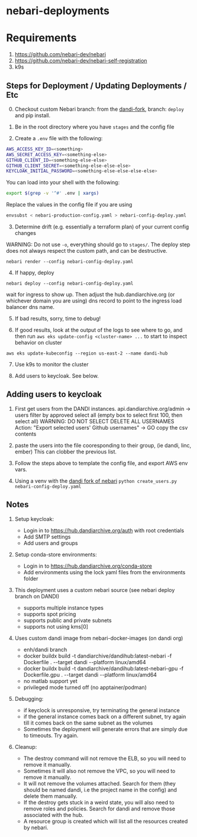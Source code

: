 # nebari-deployments

# Requirements

1. https://github.com/nebari-dev/nebari
2. https://github.com/nebari-dev/nebari-self-registration
3. k9s

## Steps for Deployment / Updating Deployments / Etc

0. Checkout custom Nebari branch: from the [dandi-fork](https://github.com/dandi/nebari), branch: `deploy` and pip install.

1. Be in the root directory where you have `stages` and the config file

2. Create a `.env` file with the following:

```bash
AWS_ACCESS_KEY_ID=<something>
AWS_SECRET_ACCESS_KEY=<something-else>
GITHUB_CLIENT_ID=<something-else-else>
GITHUB_CLIENT_SECRET=<something-else-else-else>
KEYCLOAK_INITIAL_PASSWORD=<something-else-else-else-else>
```

You can load into your shell with the following:
```bash
export $(grep -v '^#' .env | xargs)
```

Replace the values in the config file if you are using

```bash
envsubst < nebari-production-config.yaml > nebari-config-deploy.yaml
```

3. Determine drift (e.g. essentially a terraform plan) of your current config changes

WARNING: Do not use `-o`, everything should go to `stages/`. 
The deploy step does not always respect the custom path, and can be destructive.

```
nebari render --config nebari-config-deploy.yaml
```

4. If happy, deploy

```
nebari deploy --config nebari-config-deploy.yaml
```

wait for ingress to show up. Then adjust the hub.dandiarchive.org
(or whichever domain you are using) dns record to point to the
ingress load balancer dns name.

5. If bad results, sorry, time to debug!

6. If good results, look at the output of the logs to see where to go, and then
  run `aws eks update-config <cluster-name> ...` to start to inspect behavior
  on cluster

  `aws eks update-kubeconfig --region us-east-2 --name dandi-hub`

7. Use k9s to monitor the cluster

8. Add users to keycloak. See below.

## Adding users to keycloak

1. First get users from the DANDI instances.
   api.dandiarchive.org/admin -> users
   filter by approved
   select all (empty box to select first 100, then select all)
   WARNING: DO NOT SELECT DELETE ALL USERNAMES
   Action: "Export selected users' Github usernames" -> GO
   copy the csv contents

2. paste the users into the file cooresponding to their group, (ie dandi, linc, ember)
   This can clobber the previous list.

3. Follow the steps above to template the config file, and export AWS env vars.

4. Using a venv with the [dandi fork of nebari](https://github.com/dandi/nebari/tree/deploy)
   `python create_users.py nebari-config-deploy.yaml`

## Notes

1. Setup keycloak:

   - Login in to https://hub.dandiarchive.org/auth with root credentials
   - Add SMTP settings
   - Add users and groups

2. Setup conda-store environments:

   - Login in to https://hub.dandiarchive.org/conda-store
   - Add environments using the lock yaml files from the environments folder

3. This deployment uses a custom nebari source (see nebari deploy branch on DANDI)

   - supports multiple instance types
   - supports spot pricing
   - supports public and private subnets
   - supports not using kms[0]

4. Uses custom dandi image from nebari-docker-images (on dandi org)

   - enh/dandi branch
   - docker buildx build -t dandiarchive/dandihub:latest-nebari -f Dockerfile . --target dandi --platform linux/amd64
   - docker buildx build -t dandiarchive/dandihub:latest-nebari-gpu -f Dockerfile.gpu . --target dandi --platform linux/amd64
   - no matlab support yet
   - privileged mode turned off (no apptainer/podman)

5. Debugging:

   - if keyclock is unresponsive, try terminating the general instance
   - if the general instance comes back on a different subnet, try again till it comes
    back on the same subnet as the volumes
   - Sometimes the deployment will generate errors that are simply
     due to timeouts. Try again.

6. Cleanup:

   - The destroy command will not remove the ELB, so you will need to remove it manually.
   - Sometimes it will also not remove the VPC, so you will need to remove it manually.
   - It will not remove the volumes attached. Search for them (they should be named dandi,
     i.e the project name in the config) and delete them manually.
   - If the destroy gets stuck in a weird state, you will also need to remove roles and
     policies. Search for dandi and remove those associated with the hub.
   - A resource group is created which will list all the resources created by nebari.


